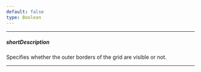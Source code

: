 ```yaml
---
default: false
type: Boolean
---
```

---
##### shortDescription
Specifies whether the outer borders of the grid are visible or not.

---
